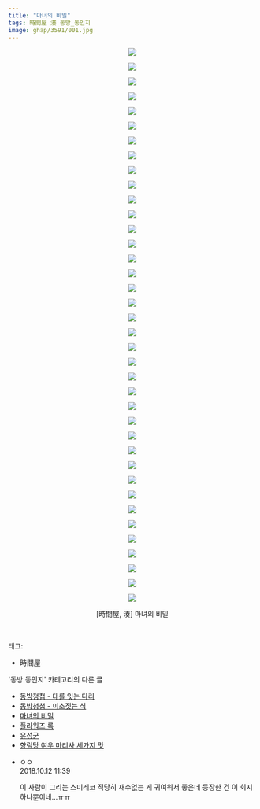 ```yaml
---
title: "마녀의 비밀"
tags: 時間屋 湊 동방_동인지
image: ghap/3591/001.jpg
---
```

<div class="article">
<p style="text-align: center; clear: none; float: none;"><img src="{{ site.nasurl }}/ghap/3591/001.jpg"/></p>
<p style="text-align: center; clear: none; float: none;"><img src="{{ site.nasurl }}/ghap/3591/002.jpg"/></p>
<p style="text-align: center; clear: none; float: none;"><img src="{{ site.nasurl }}/ghap/3591/003.jpg"/></p>
<p style="text-align: center; clear: none; float: none;"><img src="{{ site.nasurl }}/ghap/3591/004.jpg"/></p>
<p style="text-align: center; clear: none; float: none;"><img src="{{ site.nasurl }}/ghap/3591/005.jpg"/></p>
<p style="text-align: center; clear: none; float: none;"><img src="{{ site.nasurl }}/ghap/3591/006.jpg"/></p>
<p style="text-align: center; clear: none; float: none;"><img src="{{ site.nasurl }}/ghap/3591/007.jpg"/></p>
<p style="text-align: center; clear: none; float: none;"><img src="{{ site.nasurl }}/ghap/3591/008.jpg"/></p>
<p style="text-align: center; clear: none; float: none;"><img src="{{ site.nasurl }}/ghap/3591/009.jpg"/></p>
<p style="text-align: center; clear: none; float: none;"><img src="{{ site.nasurl }}/ghap/3591/010.jpg"/></p>
<p style="text-align: center; clear: none; float: none;"><img src="{{ site.nasurl }}/ghap/3591/011.jpg"/></p>
<p style="text-align: center; clear: none; float: none;"><img src="{{ site.nasurl }}/ghap/3591/012.jpg"/></p>
<p style="text-align: center; clear: none; float: none;"><img src="{{ site.nasurl }}/ghap/3591/013.jpg"/></p>
<p style="text-align: center; clear: none; float: none;"><img src="{{ site.nasurl }}/ghap/3591/014.jpg"/></p>
<p style="text-align: center; clear: none; float: none;"><img src="{{ site.nasurl }}/ghap/3591/015.jpg"/></p>
<p style="text-align: center; clear: none; float: none;"><img src="{{ site.nasurl }}/ghap/3591/016.jpg"/></p>
<p style="text-align: center; clear: none; float: none;"><img src="{{ site.nasurl }}/ghap/3591/017.jpg"/></p>
<p style="text-align: center; clear: none; float: none;"><img src="{{ site.nasurl }}/ghap/3591/018.jpg"/></p>
<p style="text-align: center; clear: none; float: none;"><img src="{{ site.nasurl }}/ghap/3591/019.jpg"/></p>
<p style="text-align: center; clear: none; float: none;"><img src="{{ site.nasurl }}/ghap/3591/020.jpg"/></p>
<p style="text-align: center; clear: none; float: none;"><img src="{{ site.nasurl }}/ghap/3591/021.jpg"/></p>
<p style="text-align: center; clear: none; float: none;"><img src="{{ site.nasurl }}/ghap/3591/022.jpg"/></p>
<p style="text-align: center; clear: none; float: none;"><img src="{{ site.nasurl }}/ghap/3591/023.jpg"/></p>
<p style="text-align: center; clear: none; float: none;"><img src="{{ site.nasurl }}/ghap/3591/024.jpg"/></p>
<p style="text-align: center; clear: none; float: none;"><img src="{{ site.nasurl }}/ghap/3591/025.jpg"/></p>
<p style="text-align: center; clear: none; float: none;"><img src="{{ site.nasurl }}/ghap/3591/026.jpg"/></p>
<p style="text-align: center; clear: none; float: none;"><img src="{{ site.nasurl }}/ghap/3591/027.jpg"/></p>
<p style="text-align: center; clear: none; float: none;"><img src="{{ site.nasurl }}/ghap/3591/028.jpg"/></p>
<p style="text-align: center; clear: none; float: none;"><img src="{{ site.nasurl }}/ghap/3591/029.jpg"/></p>
<p style="text-align: center; clear: none; float: none;"><img src="{{ site.nasurl }}/ghap/3591/030.jpg"/></p>
<p style="text-align: center; clear: none; float: none;"><img src="{{ site.nasurl }}/ghap/3591/031.jpg"/></p>
<p style="text-align: center; clear: none; float: none;"><img src="{{ site.nasurl }}/ghap/3591/032.jpg"/></p>
<p style="text-align: center; clear: none; float: none;"><img src="{{ site.nasurl }}/ghap/3591/033.jpg"/></p>
<p style="text-align: center; clear: none; float: none;"><img src="{{ site.nasurl }}/ghap/3591/034.jpg"/></p>
<p style="text-align: center; clear: none; float: none;"><img src="{{ site.nasurl }}/ghap/3591/035.jpg"/></p>
<p style="text-align: center; clear: none; float: none;"><img src="{{ site.nasurl }}/ghap/3591/036.jpg"/></p>
<p style="text-align: center; clear: none; float: none;"><img src="{{ site.nasurl }}/ghap/3591/037.jpg"/></p>
<p style="text-align: center; clear: none; float: none;"><img src="{{ site.nasurl }}/ghap/3591/038.jpg"/></p>
<p style="text-align: center; clear: none; float: none;">[時間屋, 湊] 마녀의 비밀</p>
<p><br/></p>
</div><div class="tagTrail">
<p>태그: </p>
<ul>
<li>時間屋</li>
</ul>
</div><div class="another">
<p>'동방 동인지' 카테고리의 다른 글</p>
<ul>
<li><a href="/2017-07-23-ghap_3597">동방청첩 - 대를 잇는 다리</a></li>
<li><a href="/2017-07-23-ghap_3596">동방청첩 - 미소짓는 식</a></li>
<li><a href="/2017-07-21-ghap_3591">마녀의 비밀</a></li>
<li><a href="/2017-07-21-ghap_3589">플라워즈 록</a></li>
<li><a href="/2017-07-21-ghap_3586">유성군</a></li>
<li><a href="/2017-07-21-ghap_3585">향림당 여우 마리사 세가지 맛</a></li>
</ul>
</div><div class="cb_module cb_fluid">
<div class="cb_wrt cb_profile">
<div class="comment">
<ul>
<li class="cb_thumb_off" id="comment15353019">
<div class="cb_comment_area">
<div class="cb_info_area">
<div class="cb_section">
<span class="cb_nick_name">ㅇㅇ</span>
</div>
<div class="cb_section">
<span class="cb_date">2018.10.12 11:39 </span>
</div>
</div>
<div class="cb_dsc_comment">
<p class="cb_dsc">
											이 사람이 그리는 스미레코 적당히 재수없는 게 귀여워서 좋은데 등장한 건 이 회지 하나뿐이네...ㅠㅠ
										</p>
</div>
</div></li>
</ul>
</div>
</div><!-- commentList close -->
</div>